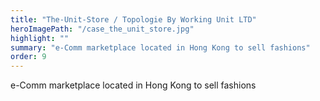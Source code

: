 ```yaml
---
title: "The-Unit-Store / Topologie By Working Unit LTD"
heroImagePath: "/case_the_unit_store.jpg"
highlight: ""
summary: "e-Comm marketplace located in Hong Kong to sell fashions"
order: 9
---
```


e-Comm marketplace located in Hong Kong to sell fashions